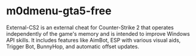 # m0dmenu-gta5-free
External-CS2 is an external cheat for Counter-Strike 2 that operates independently of the game's memory and is intended to improve Windows API skills. It includes features like AimBot, ESP with various visual aids, Trigger Bot, BunnyHop, and automatic offset updates.

